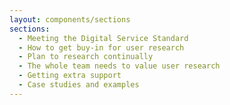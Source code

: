 ```yaml
---
layout: components/sections
sections:
  - Meeting the Digital Service Standard
  - How to get buy-in for user research
  - Plan to research continually
  - The whole team needs to value user research
  - Getting extra support
  - Case studies and examples
---
```

